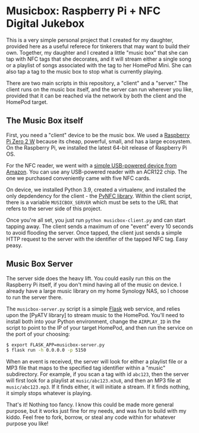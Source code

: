 # Musicbox: Raspberry Pi + NFC Digital Jukebox

This is a very simple personal project that I created for my daughter, provided
here as a useful referece for tinkerers that may want to build their own.
Together, my daughter and I created a little "music box" that she can tap with 
NFC tags that she decorates, and it will stream either a single song or a
playlist of songs associated with the tag to her HomePod Mini. She can also tap
a tag to the music box to stop what is currently playing.

There are two main scripts in this repository, a "client" and a "server." The
client runs on the music box itself, and the server can run wherever you like,
provided that it can be reached via the network by both the client and the
HomePod target.

## The Music Box itself 

First, you need a "client" device to be the music box. We used a [Raspberry Pi 
Zero 2 W](https://www.raspberrypi.com/products/raspberry-pi-zero-2-w/) 
because its cheap, powerful, small, and has a large ecosystem. On the Raspberry 
Pi, we installed the latest 64-bit release of Raspberry Pi OS.

For the NFC reader, we went with a [simple USB-powered device from Amazon](
https://www.amazon.com/gp/product/B00GYPIZG6). You can use any USB-powered 
reader with an ACR122 chip. The one we purchased conveniently came with five NFC
cards.

On device, we installed Python 3.9, created a virtualenv, and installed the only
depdendency for the client - the [PyNFC library](
https://github.com/BarnabyShearer/pynfc). Within the client script, there is a
variable `MUSICBOX_SERVER` which must be sets to the URL that refers to the
server side of this project.

Once you're all set, you just run `python musicbox-client.py` and can start
tapping away. The client sends a maximum of one "event" every 10 seconds to
avoid flooding the server. Once tapped, the client just sends a simple HTTP
request to the server with the identifier of the tapped NFC tag. Easy peasy.

## Music Box Server

The server side does the heavy lift. You could easily run this on the Raspberry
Pi itself, if you don't mind having all of the music on device. I already have a
large music library on my home Synology NAS, so I choose to run the server
there.

The `musicbox-server.py` script is a simple [Flask](
https://flask.palletsprojects.com/) web service, and relies upon the [PyATV 
library] to stream music to the HomePod. You'll need to install both into your
Python environment, change the `AIRPLAY_ID` in the script to point to the IP of
your target HomePod, and then run the service on the port of your choosing:

```sh
$ export FLASK_APP=musicbox-server.py
$ flask run -h 0.0.0.0 -p 5150
```

When an event is received, the server will look for either a playlist file or a
MP3 file that maps to the specified tag identifier within a "music"
subdirectory. For example, if you scan a tag with id `abc123`, then the server
will first look for a playlist at `music/abc123.m3u8`, and then an MP3 file at
`music/abc123.mp3`. If it finds either, it will initiate a stream. If it finds
nothing, it simply stops whatever is playing.

That's it! Nothing too fancy. I know this could be made more general purpose,
but it works just fine for my needs, and was fun to build with my kiddo. Feel
free to fork, borrow, or steal any code within for whatever purpose you like!
